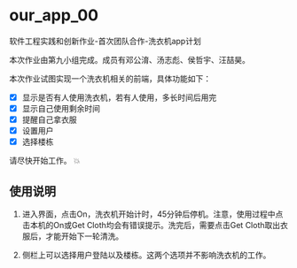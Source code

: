 # our_app_00
软件工程实践和创新作业-首次团队合作-洗衣机app计划

本次作业由第九小组完成。成员有邓公淯、汤志彪、侯哲宇、汪喆昊。

本次作业试图实现一个洗衣机相关的前端，具体功能如下：

- [x] 显示是否有人使用洗衣机，若有人使用，多长时间后用完
- [x] 显示自己使用剩余时间
- [x] 提醒自己拿衣服
- [x] 设置用户
- [x] 选择楼栋

请尽快开始工作。 :boom:

## 使用说明

1. 进入界面，点击On，洗衣机开始计时，45分钟后停机。注意，使用过程中点击本机的On或Get Cloth均会有错误提示。洗完后，需要点击Get Cloth取出衣服后，才能开始下一轮清洗。

2. 侧栏上可以选择用户登陆以及楼栋。这两个选项并不影响洗衣机的工作。